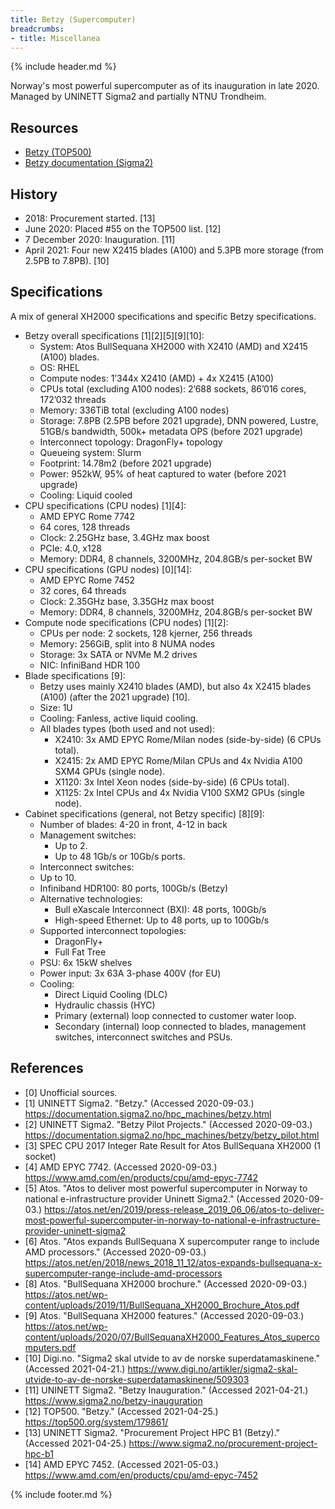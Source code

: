 ```yaml
---
title: Betzy (Supercomputer)
breadcrumbs:
- title: Miscellanea
---
```

{% include header.md %}

Norway's most powerful supercomputer as of its inauguration in late 2020.
Managed by UNINETT Sigma2 and partially NTNU Trondheim.

## Resources

- [Betzy (TOP500)](https://www.top500.org/system/179861/)
- [Betzy documentation (Sigma2)](https://documentation.sigma2.no/hpc_machines/betzy.html)

## History

- 2018: Procurement started. \[13\]
- June 2020: Placed #55 on the TOP500 list. \[12\]
- 7 December 2020: Inauguration. \[11\]
- April 2021: Four new X2415 blades (A100) and 5.3PB more storage (from 2.5PB to 7.8PB). \[10\]

## Specifications

A mix of general XH2000 specifications and specific Betzy specifications.

- Betzy overall specifications \[1\]\[2\]\[5\]\[9\]\[10\]:
    - System: Atos BullSequana XH2000 with X2410 (AMD) and X2415 (A100) blades.
    - OS: RHEL
    - Compute nodes: 1’344x X2410 (AMD) + 4x X2415 (A100)
    - CPUs total (excluding A100 nodes): 2’688 sockets, 86’016 cores, 172’032 threads
    - Memory: 336TiB total (excluding A100 nodes)
    - Storage: 7.8PB (2.5PB before 2021 upgrade), DNN powered, Lustre, 51GB/s bandwidth, 500k+ metadata OPS (before 2021 upgrade)
    - Interconnect topology: DragonFly+ topology
    - Queueing system: Slurm
    - Footprint: 14.78m2 (before 2021 upgrade)
    - Power: 952kW, 95% of heat captured to water (before 2021 upgrade)
    - Cooling: Liquid cooled
- CPU specifications (CPU nodes) \[1\]\[4\]:
    - AMD EPYC Rome 7742
    - 64 cores, 128 threads
    - Clock: 2.25GHz base, 3.4GHz max boost
    - PCIe: 4.0, x128
    - Memory: DDR4, 8 channels, 3200MHz, 204.8GB/s per-socket BW
- CPU specifications (GPU nodes) \[0\]\[14\]:
    - AMD EPYC Rome 7452
    - 32 cores, 64 threads
    - Clock: 2.35GHz base, 3.35GHz max boost
    - Memory: DDR4, 8 channels, 3200MHz, 204.8GB/s per-socket BW
- Compute node specifications (CPU nodes) \[1\]\[2\]:
    - CPUs per node: 2 sockets, 128 kjerner, 256 threads
    - Memory: 256GiB, split into 8 NUMA nodes
    - Storage: 3x SATA or NVMe M.2 drives
    - NIC: InfiniBand HDR 100
- Blade specifications \[9\]:
    - Betzy uses mainly X2410 blades (AMD), but also 4x X2415 blades (A100) (after the 2021 upgrade) \[10\].
    - Size: 1U
    - Cooling: Fanless, active liquid cooling.
    - All blades types (both used and not used):
        - X2410: 3x AMD EPYC Rome/Milan nodes (side-by-side) (6 CPUs total).
        - X2415: 2x AMD EPYC Rome/Milan CPUs and 4x Nvidia A100 SXM4 GPUs (single node).
        - X1120: 3x Intel Xeon nodes (side-by-side) (6 CPUs total).
        - X1125: 2x Intel CPUs and 4x Nvidia V100 SXM2 GPUs (single node).
- Cabinet specifications (general, not Betzy specific) \[8\]\[9\]:
    - Number of blades: 4-20 in front, 4-12 in back
    - Management switches:
        - Up to 2.
        - Up to 48 1Gb/s or 10Gb/s ports.
    - Interconnect switches:
    - Up to 10.
    - Infiniband HDR100: 80 ports, 100Gb/s (Betzy)
    - Alternative technologies:
        - Bull eXascale Interconnect (BXI): 48 ports, 100Gb/s
        - High-speed Ethernet: Up to 48 ports, up to 100Gb/s
    - Supported interconnect topologies:
        - DragonFly+
        - Full Fat Tree
    - PSU: 6x 15kW shelves
    - Power input: 3x 63A 3-phase 400V (for EU)
    - Cooling:
        - Direct Liquid Cooling (DLC)
        - Hydraulic chassis (HYC)
        - Primary (external) loop connected to customer water loop.
        - Secondary (internal) loop connected to blades, management switches, interconnect switches and PSUs.

## References

- \[0\] Unofficial sources.
- \[1\] UNINETT Sigma2. "Betzy." (Accessed 2020-09-03.) https://documentation.sigma2.no/hpc_machines/betzy.html
- \[2\] UNINETT Sigma2. "Betzy Pilot Projects." (Accessed 2020-09-03.) https://documentation.sigma2.no/hpc_machines/betzy/betzy_pilot.html
- \[3\] SPEC CPU 2017 Integer Rate Result for Atos BullSequana XH2000 (1 socket)
- \[4\] AMD EPYC 7742. (Accessed 2020-09-03.) https://www.amd.com/en/products/cpu/amd-epyc-7742
- \[5\] Atos. "Atos to deliver most powerful supercomputer in Norway to national e-infrastructure provider Uninett Sigma2." (Accessed 2020-09-03.) https://atos.net/en/2019/press-release_2019_06_06/atos-to-deliver-most-powerful-supercomputer-in-norway-to-national-e-infrastructure-provider-uninett-sigma2
- \[6\] Atos. "Atos expands BullSequana X supercomputer range to include AMD processors." (Accessed 2020-09-03.) https://atos.net/en/2018/news_2018_11_12/atos-expands-bullsequana-x-supercomputer-range-include-amd-processors
- \[8\] Atos. "BullSequana XH2000 brochure." (Accessed 2020-09-03.) https://atos.net/wp-content/uploads/2019/11/BullSequana_XH2000_Brochure_Atos.pdf
- \[9\] Atos. "BullSequana XH2000 features." (Accessed 2020-09-03.) https://atos.net/wp-content/uploads/2020/07/BullSequanaXH2000_Features_Atos_supercomputers.pdf
- \[10\] Digi.no. "Sigma2 skal utvide to av de norske superdatamaskinene." (Accessed 2021-04-21.) https://www.digi.no/artikler/sigma2-skal-utvide-to-av-de-norske-superdatamaskinene/509303
- \[11\] UNINETT Sigma2. "Betzy Inauguration." (Accessed 2021-04-21.) https://www.sigma2.no/betzy-inauguration
- \[12\] TOP500. "Betzy." (Accessed 2021-04-25.) https://top500.org/system/179861/
- \[13\] UNINETT Sigma2. "Procurement Project HPC B1 (Betzy)." (Accessed 2021-04-25.) https://www.sigma2.no/procurement-project-hpc-b1
- \[14\] AMD EPYC 7452. (Accessed 2021-05-03.) https://www.amd.com/en/products/cpu/amd-epyc-7452

{% include footer.md %}
